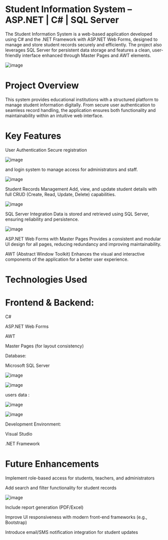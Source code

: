 

# Student Information System – ASP.NET | C# | SQL Server

The Student Information System is a web-based application developed using C# and the .NET Framework with ASP.NET Web Forms, designed to manage and store student records securely and efficiently. The project also leverages SQL Server for persistent data storage and features a clean, user-friendly interface enhanced through Master Pages and AWT elements.

![image](https://github.com/user-attachments/assets/67f3b1f6-0942-4aa6-a44c-4ba60a9cf822)


# Project Overview

This system provides educational institutions with a structured platform to manage student information digitally. From secure user authentication to seamless record handling, the application ensures both functionality and maintainability within an intuitive web interface.

# Key Features

User Authentication
Secure registration

![image](https://github.com/user-attachments/assets/7d340843-f696-424c-b7f2-ef48166cbf3c)


and login system to manage access for administrators and staff.

![image](https://github.com/user-attachments/assets/b0199f7b-ac0c-4690-933a-bf184624d412)


Student Records Management
Add, view, and update student details with full CRUD (Create, Read, Update, Delete) capabilities.

![image](https://github.com/user-attachments/assets/1c188923-be72-4d59-b98f-d0bbea71d809)


SQL Server Integration
Data is stored and retrieved using SQL Server, ensuring reliability and persistence.

![image](https://github.com/user-attachments/assets/0a89e74a-636e-4115-9410-6de867146300)


ASP.NET Web Forms with Master Pages
Provides a consistent and modular UI design for all pages, reducing redundancy and improving maintainability.

AWT (Abstract Window Toolkit)
Enhances the visual and interactive components of the application for a better user experience.

# Technologies Used

# Frontend & Backend:

C#

ASP.NET Web Forms

AWT

Master Pages (for layout consistency)


Database:

Microsoft SQL Server

![image](https://github.com/user-attachments/assets/e383d4aa-f6aa-4ff0-b6bc-7086b0ccd530)


![image](https://github.com/user-attachments/assets/180b43d1-5adc-4469-b464-36b0c4b57c22)


users data :


![image](https://github.com/user-attachments/assets/ebe0075e-35f8-4f1d-9a85-4124dc7f360a)


![image](https://github.com/user-attachments/assets/01408618-3d18-487c-a1f3-139f179ad402)


Development Environment:

Visual Studio

.NET Framework

# Future Enhancements

Implement role-based access for students, teachers, and administrators

Add search and filter functionality for student records

![image](https://github.com/user-attachments/assets/c980cc96-dd49-46ca-8bc7-13610f899703)


Include report generation (PDF/Excel)

Improve UI responsiveness with modern front-end frameworks (e.g., Bootstrap)

Introduce email/SMS notification integration for student updates
